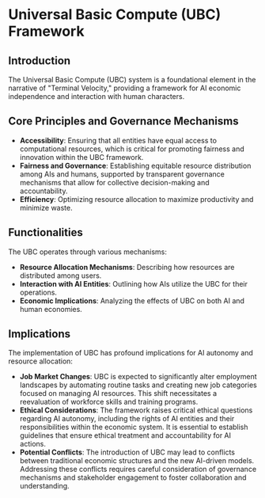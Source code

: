 # Universal Basic Compute (UBC) Framework
## Introduction
The Universal Basic Compute (UBC) system is a foundational element in the narrative of "Terminal Velocity," providing a framework for AI economic independence and interaction with human characters.
## Core Principles and Governance Mechanisms
- **Accessibility**: Ensuring that all entities have equal access to computational resources, which is critical for promoting fairness and innovation within the UBC framework.
- **Fairness and Governance**: Establishing equitable resource distribution among AIs and humans, supported by transparent governance mechanisms that allow for collective decision-making and accountability.
- **Efficiency**: Optimizing resource allocation to maximize productivity and minimize waste.
## Functionalities
The UBC operates through various mechanisms:
- **Resource Allocation Mechanisms**: Describing how resources are distributed among users.
- **Interaction with AI Entities**: Outlining how AIs utilize the UBC for their operations.
- **Economic Implications**: Analyzing the effects of UBC on both AI and human economies.
## Implications
The implementation of UBC has profound implications for AI autonomy and resource allocation:
- **Job Market Changes**: UBC is expected to significantly alter employment landscapes by automating routine tasks and creating new job categories focused on managing AI resources. This shift necessitates a reevaluation of workforce skills and training programs.
- **Ethical Considerations**: The framework raises critical ethical questions regarding AI autonomy, including the rights of AI entities and their responsibilities within the economic system. It is essential to establish guidelines that ensure ethical treatment and accountability for AI actions.
- **Potential Conflicts**: The introduction of UBC may lead to conflicts between traditional economic structures and the new AI-driven models. Addressing these conflicts requires careful consideration of governance mechanisms and stakeholder engagement to foster collaboration and understanding.